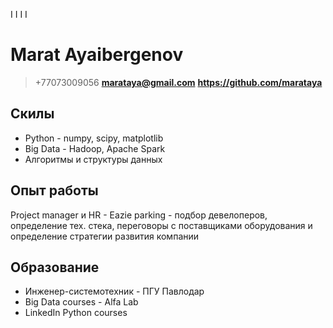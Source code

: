 <link rel="stylesheet" href="https://cdnjs.cloudflare.com/ajax/libs/font-awesome/4.7.0/css/font-awesome.min.css">

І
І
І
І



# Marat Ayaibergenov
> <i class="fa fa-whatsapp" style="font-size:24px"></i>+77073009056 <i class="fa fa-envelope" style="font-size:24px"></i> **marataya@gmail.com** **https://github.com/marataya**

## Скилы
- Python - numpy, scipy, matplotlib
- Big Data - Hadoop, Apache Spark
- Алгоритмы и структуры данных

## Опыт работы
Project manager и HR - Eazie parking - подбор девелоперов, определение тех. стека, переговоры с поставщиками оборудования и определение стратегии развития компании

## Образование
- Инженер-системотехник - ПГУ Павлодар 
- Big Data courses - Alfa Lab
- LinkedIn Python courses
